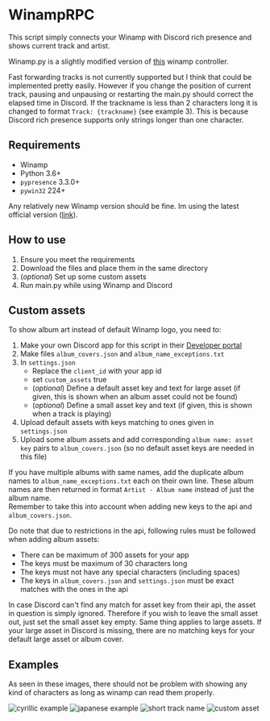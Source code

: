 # WinampRPC

This script simply connects your Winamp with Discord rich presence and shows current track and artist.

Winamp.py is a slightly modified version of [this](https://github.com/DerpyChap/PyWinamp) winamp controller.

Fast forwarding tracks is not currently supported but I think that could be implemented pretty easily. However if you 
change the position of current track, pausing and unpausing or restarting the main.py should correct the elapsed time 
in Discord. If the trackname is less than 2 characters long it is changed to format `Track: {trackname}` (see example 3). 
This is because Discord rich presence supports only strings longer than one character.

## Requirements

- Winamp
- Python 3.6+
- `pypresence` 3.3.0+
- `pywin32` 224+

Any relatively new Winamp version should be fine. Im using the latest official version ([link](https://www.winamp.com/)).

## How to use

1. Ensure you meet the requirements
2. Download the files and place them in the same directory
3. (*optional*) Set up some custom assets
4. Run main.py while using Winamp and Discord

## Custom assets

To show album art instead of default Winamp logo, you need to:

1. Make your own Discord app for this script in their [Developer portal](https://discordapp.com/developers/applications/)
2. Make files `album_covers.json` and `album_name_exceptions.txt`
3. In `settings.json`
    * Replace the `client_id` with your app id
    * set `custom_assets` true 
    * (*optional*) Define a default asset key and text for large asset (if given, this is shown when an album asset 
    could not be found)
    * (*optional*) Define a small asset key and text (if given, this is shown when a track is playing)
4. Upload default assets with keys matching to ones given in `settings.json`
5. Upload some album assets and add corresponding `album name: asset key` pairs to `album_covers.json` (so no default 
asset keys are needed in this file)

If you have multiple albums with same names, add the duplicate album names to `album_name_exceptions.txt` each on their 
own line. These album names are then returned in format `Artist - Album name` instead of just the album name.  
Remember to take this into account when adding new keys to the api and `album_covers.json`.
 
Do note that due to restrictions in the api, following rules must be followed when adding album assets:

- There can be maximum of 300 assets for your app
- The keys must be maximum of 30 characters long
- The keys must not have any special characters (including spaces)
- The keys in `album_covers.json` and `settings.json` must be exact matches with the ones in the api

In case Discord can't find any match for asset key from their api, the asset in question is simply ignored. Therefore 
if you wish to leave the small asset out, just set the small asset key empty. Same thing applies to large 
assets. If your large asset in Discord is missing, there are no matching keys for your default large asset or album 
cover.

## Examples

As seen in these images, there should not be problem with showing any kind of characters as long as winamp can read 
them properly.

![cyrillic example](https://i.imgur.com/Llzdby7.png)
![japanese example](https://i.imgur.com/7m51K2G.png)
![short track name](https://i.imgur.com/o8nLrwI.png)
![custom asset](https://i.imgur.com/F08aPu1.png)
